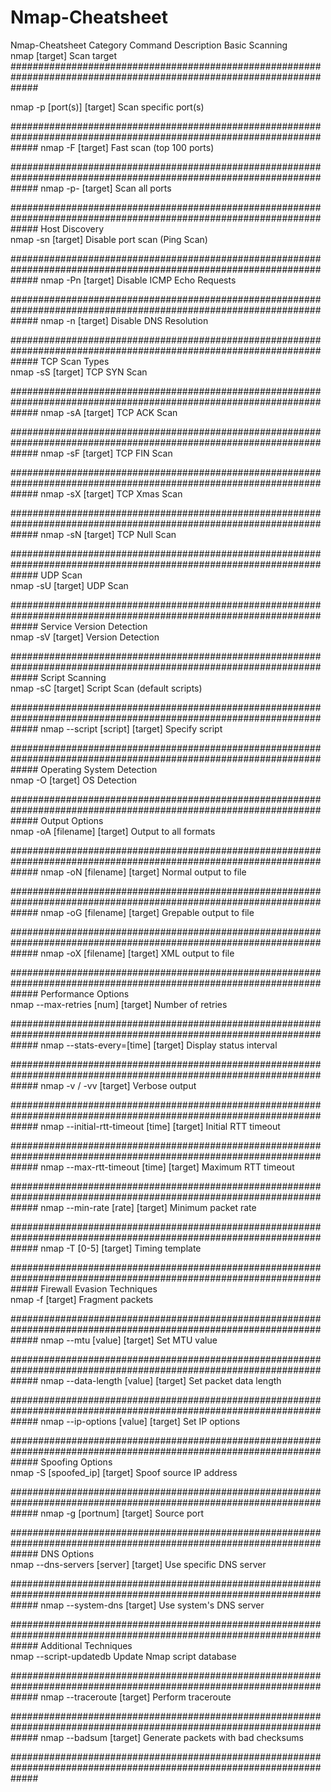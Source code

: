 # Nmap-Cheatsheet
Nmap-Cheatsheet
Category	Command	Description
Basic Scanning		
nmap [target]	Scan target
#####################################################################################################################

nmap -p [port(s)] [target]	Scan specific port(s)

#####################################################################################################################
nmap -F [target]	Fast scan (top 100 ports)

#####################################################################################################################
nmap -p- [target]	Scan all ports

#####################################################################################################################
Host Discovery		
nmap -sn [target]	Disable port scan (Ping Scan)

#####################################################################################################################
nmap -Pn [target]	Disable ICMP Echo Requests

#####################################################################################################################
nmap -n [target]	Disable DNS Resolution

#####################################################################################################################
TCP Scan Types		
nmap -sS [target]	TCP SYN Scan

#####################################################################################################################
nmap -sA [target]	TCP ACK Scan

#####################################################################################################################
nmap -sF [target]	TCP FIN Scan

#####################################################################################################################
nmap -sX [target]	TCP Xmas Scan

#####################################################################################################################
nmap -sN [target]	TCP Null Scan

#####################################################################################################################
UDP Scan		
nmap -sU [target]	UDP Scan

#####################################################################################################################
Service Version Detection		
nmap -sV [target]	Version Detection

#####################################################################################################################
Script Scanning		
nmap -sC [target]	Script Scan (default scripts)

#####################################################################################################################
nmap --script [script] [target]	Specify script

#####################################################################################################################
Operating System Detection		
nmap -O [target]	OS Detection

#####################################################################################################################
Output Options		
nmap -oA [filename] [target]	Output to all formats

#####################################################################################################################
nmap -oN [filename] [target]	Normal output to file

#####################################################################################################################
nmap -oG [filename] [target]	Grepable output to file

#####################################################################################################################
nmap -oX [filename] [target]	XML output to file

#####################################################################################################################
Performance Options		
nmap --max-retries [num] [target]	Number of retries

#####################################################################################################################
nmap --stats-every=[time] [target]	Display status interval

#####################################################################################################################
nmap -v / -vv [target]	Verbose output

#####################################################################################################################
nmap --initial-rtt-timeout [time] [target]	Initial RTT timeout

#####################################################################################################################
nmap --max-rtt-timeout [time] [target]	Maximum RTT timeout

#####################################################################################################################
nmap --min-rate [rate] [target]	Minimum packet rate

#####################################################################################################################
nmap -T [0-5] [target]	Timing template

#####################################################################################################################
Firewall Evasion Techniques		
nmap -f [target]	Fragment packets

#####################################################################################################################
nmap --mtu [value] [target]	Set MTU value

#####################################################################################################################
nmap --data-length [value] [target]	Set packet data length

#####################################################################################################################
nmap --ip-options [value] [target]	Set IP options

#####################################################################################################################
Spoofing Options		
nmap -S [spoofed_ip] [target]	Spoof source IP address

#####################################################################################################################
nmap -g [portnum] [target]	Source port

#####################################################################################################################
DNS Options		
nmap --dns-servers [server] [target]	Use specific DNS server

#####################################################################################################################
nmap --system-dns [target]	Use system's DNS server

#####################################################################################################################
Additional Techniques		
nmap --script-updatedb	Update Nmap script database

#####################################################################################################################
nmap --traceroute [target]	Perform traceroute

#####################################################################################################################
nmap --badsum [target]	Generate packets with bad checksums

#####################################################################################################################

